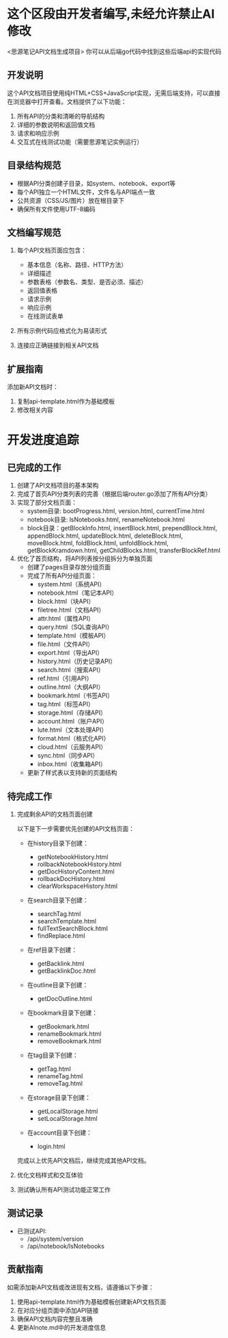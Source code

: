# 这个区段由开发者编写,未经允许禁止AI修改
<思源笔记API文档生成项目>
你可以从后端go代码中找到这些后端api的实现代码

## 开发说明

这个API文档项目使用纯HTML+CSS+JavaScript实现，无需后端支持，可以直接在浏览器中打开查看。文档提供了以下功能：

1. 所有API的分类和清晰的导航结构
2. 详细的参数说明和返回值文档
3. 请求和响应示例
4. 交互式在线测试功能（需要思源笔记实例运行）

## 目录结构规范

- 根据API分类创建子目录，如system、notebook、export等
- 每个API独立一个HTML文件，文件名与API端点一致
- 公共资源（CSS/JS/图片）放在根目录下
- 确保所有文件使用UTF-8编码

## 文档编写规范

1. 每个API文档页面应包含：
   - 基本信息（名称、路径、HTTP方法）
   - 详细描述
   - 参数表格（参数名、类型、是否必须、描述）
   - 返回值表格
   - 请求示例
   - 响应示例
   - 在线测试表单

2. 所有示例代码应格式化为易读形式

3. 连接应正确链接到相关API文档

## 扩展指南

添加新API文档时：
1. 复制api-template.html作为基础模板
2. 修改相关内容

# 开发进度追踪

## 已完成的工作

1. 创建了API文档项目的基本架构
2. 完成了首页API分类列表的完善（根据后端router.go添加了所有API分类）
3. 实现了部分文档页面：
   - system目录: bootProgress.html, version.html, currentTime.html
   - notebook目录: lsNotebooks.html, renameNotebook.html
   - block目录：getBlockInfo.html, insertBlock.html, prependBlock.html, appendBlock.html, updateBlock.html, deleteBlock.html, moveBlock.html, foldBlock.html, unfoldBlock.html, getBlockKramdown.html, getChildBlocks.html, transferBlockRef.html
4. 优化了首页结构，将API列表按分组拆分为单独页面
   - 创建了pages目录存放分组页面
   - 完成了所有API分组页面：
     - system.html（系统API）
     - notebook.html（笔记本API）
     - block.html（块API）
     - filetree.html（文档API）
     - attr.html（属性API）
     - query.html（SQL查询API）
     - template.html（模板API）
     - file.html（文件API）
     - export.html（导出API）
     - history.html（历史记录API）
     - search.html（搜索API）
     - ref.html（引用API）
     - outline.html（大纲API）
     - bookmark.html（书签API）
     - tag.html（标签API）
     - storage.html（存储API）
     - account.html（账户API）
     - lute.html（文本处理API）
     - format.html（格式化API）
     - cloud.html（云服务API）
     - sync.html（同步API）
     - inbox.html（收集箱API）
   - 更新了样式表以支持新的页面结构

## 待完成工作

1. 完成剩余API的文档页面创建

   以下是下一步需要优先创建的API文档页面：
   
   - 在history目录下创建：
     - getNotebookHistory.html
     - rollbackNotebookHistory.html
     - getDocHistoryContent.html
     - rollbackDocHistory.html
     - clearWorkspaceHistory.html
   
   - 在search目录下创建：
     - searchTag.html
     - searchTemplate.html
     - fullTextSearchBlock.html
     - findReplace.html
   
   - 在ref目录下创建：
     - getBacklink.html
     - getBacklinkDoc.html
   
   - 在outline目录下创建：
     - getDocOutline.html
   
   - 在bookmark目录下创建：
     - getBookmark.html
     - renameBookmark.html
     - removeBookmark.html
   
   - 在tag目录下创建：
     - getTag.html
     - renameTag.html
     - removeTag.html
   
   - 在storage目录下创建：
     - getLocalStorage.html
     - setLocalStorage.html
   
   - 在account目录下创建：
     - login.html
   
   完成以上优先API文档后，继续完成其他API文档。

2. 优化文档样式和交互体验

3. 测试确认所有API测试功能正常工作

## 测试记录

- 已测试API:
  - /api/system/version
  - /api/notebook/lsNotebooks

## 贡献指南

如需添加新API文档或改进现有文档，请遵循以下步骤：

1. 使用api-template.html作为基础模板创建新API文档页面
2. 在对应分组页面中添加API链接
3. 确保API文档内容完整且准确
4. 更新AInote.md中的开发进度信息
 